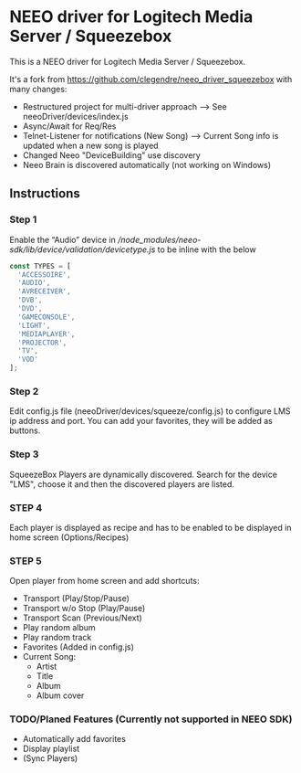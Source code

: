 ﻿# NEEO driver for Logitech Media Server / Squeezebox

This is a NEEO driver for Logitech Media Server / Squeezebox.

It's a fork from https://github.com/clegendre/neeo_driver_squeezebox with many changes:

 - Restructured project for multi-driver approach --> See neeoDriver/devices/index.js
 - Async/Await for Req/Res
 - Telnet-Listener for notifications (New Song) --> Current Song info is updated when a new song is played
 - Changed Neeo "DeviceBuilding" use discovery
 - Neeo Brain is discovered automatically (not working on Windows)


## Instructions
### Step 1
Enable the “Audio” device in */node_modules/neeo-sdk/lib/device/validation/devicetype.js* to be inline with the below

``` javascript
const TYPES = [
  'ACCESSOIRE',
  'AUDIO',
  'AVRECEIVER',
  'DVB',
  'DVD',
  'GAMECONSOLE',
  'LIGHT',
  'MEDIAPLAYER',
  'PROJECTOR',
  'TV',
  'VOD'
];
```

### Step 2
Edit config.js file (neeoDriver/devices/squeeze/config.js) to configure LMS ip address and port.
You can add your favorites, they will be added as buttons.

### Step 3
SqueezeBox Players are dynamically discovered. Search for the device "LMS", choose it and then the discovered players are listed.

### STEP 4
Each player is displayed as recipe and has to be enabled to be displayed in home screen (Options/Recipes)

### STEP 5
Open player from home screen and add shortcuts:
 - Transport (Play/Stop/Pause)
 - Transport w/o Stop (Play/Pause)
 - Transport Scan (Previous/Next)
 - Play random album
 - Play random track
 - Favorites (Added in config.js)
 - Current Song:
   + Artist
   + Title
   + Album
   + Album cover

### TODO/Planed Features (Currently not supported in NEEO SDK)
 + Automatically add favorites
 + Display playlist
 + (Sync Players)